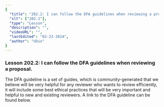 ```yaml
---
{
  "title": "202.2: I can follow the DFA guidelines when reviewing a proposal.",
  "slt": ["202.2"],
  "type": "Lesson",
  "description": "",
  "videoURL": "",
  "lastEdited": "02-23-2024",
  "author": "Ubio"
}
---
```


### **Lesson 202.2: I can follow the DFA guidelines when reviewing a proposal.**

The DFA guideline is a set of guides, which is community-generated that we believe will be very helpful for any reviewer who wants to review efficiently, it will include some best ethical practices that will be very important and helpful to new and existing reviewers. A link to the DFA guideline can be found below.

